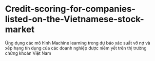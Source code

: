 # Credit-scoring-for-companies-listed-on-the-Vietnamese-stock-market
Ứng dụng các mô hình Machine learning trong dự báo xác suất vỡ nợ và xếp hạng tín dụng của các doanh nghiệp được niêm yết trên thị trường chứng khoán Việt Nam 
